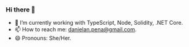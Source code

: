 ### Hi there 👋

- 🔭 I’m currently working with TypeScript, Node, Solidity, .NET Core.
- 📫 How to reach me: danielan.pena@gmail.com.
- 😄 Pronouns: She/Her.
